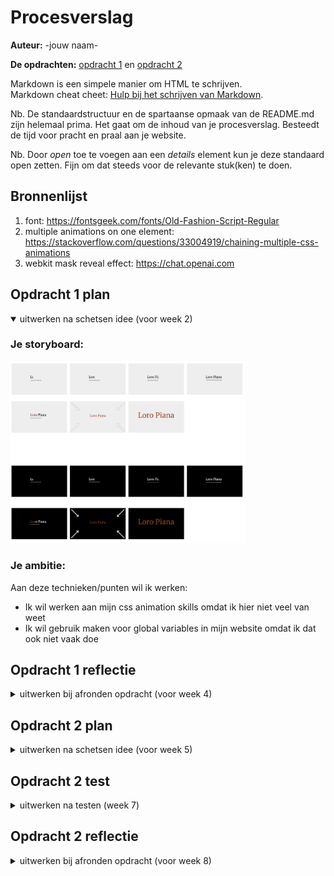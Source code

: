 # Procesverslag
**Auteur:** -jouw naam-

**De opdrachten:** [opdracht 1](opdracht1/index.html) en [opdracht 2](opdracht2/index.html)


Markdown is een simpele manier om HTML te schrijven.  
Markdown cheat cheet: [Hulp bij het schrijven van Markdown](https://github.com/adam-p/markdown-here/wiki/Markdown-Cheatsheet).

Nb. De standaardstructuur en de spartaanse opmaak van de README.md zijn helemaal prima. Het gaat om de inhoud van je procesverslag. Besteedt de tijd voor pracht en praal aan je website.

Nb. Door *open* toe te voegen aan een *details* element kun je deze standaard open zetten. Fijn om dat steeds voor de relevante stuk(ken) te doen.



## Bronnenlijst
  1. font: https://fontsgeek.com/fonts/Old-Fashion-Script-Regular
  2. multiple animations on one element: https://stackoverflow.com/questions/33004919/chaining-multiple-css-animations
  3. webkit mask reveal effect: https://chat.openai.com



## Opdracht 1 plan

<details open>
  <summary>uitwerken na schetsen idee (voor week 2)</summary>


  ### Je storyboard:
  <img src="readme-images/storyboard.png" width="375px" alt="storyboard voor opdracht 1">


  ### Je ambitie: 
  Aan deze technieken/punten wil ik werken:
  - Ik wil werken aan mijn css animation skills omdat ik hier niet veel van weet
  - Ik wil gebruik maken voor global variables in mijn website omdat ik dat ook niet vaak doe
 
</details>



## Opdracht 1 reflectie

<details>
  <summary>uitwerken bij afronden opdracht (voor week 4)</summary>


  ### Je uitkomst - karakteristiek screenshot(s):

  <img src="readme-images/loropiana.gif" width="375px" alt="loro piana">

  ### Dit ging goed/Heb ik geleerd: 
  Korte omschrijving met plaatje(s)

  Het veranderen van zwarte naar bruine text:
  <img src="readme-images/changecolor.gif" width="375px" alt="change color gif">
  code:
  <img src="readme-images/changecolor.png" width="375px" alt="change color code">


  Het groter maken van de tekst:
  <img src="readme-images/scale.gif" width="375px" alt="scale text">
  code:
  <img src="readme-images/scale.png" width="375px" alt="scale text">


  Darkmode/Lightmode:
  <img src="readme-images/darkmode-lightmode.gif" width="375px" alt="darkmode/lightmode">


  ### Dit was lastig/Is niet gelukt:
  Korte omschrijving met plaatje(s)


  Het reveal effect ging wel maar het kon iets smoother misschien:
  <img src="readme-images/reveal.gif" width="375px" alt="reveal text">
  code:
  <img src="readme-images/reveal.png" width="375px" alt="reveal code">
</details>



## Opdracht 2 plan

<details>
  <summary>uitwerken na schetsen idee (voor week 5)</summary>


  ### Je ontwerp:
  <img src="readme-images/dummy-plaatje.svg" width="375px" alt="ontwerp opdracht 2">


  ### Je ambitie: 
  Aan deze technieken/punten wil ik werken:
  - punt 1
  - punt 2
  - nog een punt
  - ...
</details>



## Opdracht 2 test

<details>
  <summary>uitwerken na testen (week 7)</summary>

  Neem minimaal 5 bevindingen op:



  ### Bevinding 1:
  Omschrijving van wat er nog niet orde was (tekst en afbeeding(en)).

  #### oplossing:
  Beschrijving hoe je het hebt hebt opgelost of als het niet gelukt is hoe je het zou oplossen (tekst en afbeeding(en)).



  ### Bevinding 2:
  Omschrijving van wat er nog niet orde was (tekst en afbeeding(en)).

  #### oplossing:
  Beschrijving hoe je het hebt hebt opgelost of als het niet gelukt is hoe je het zou oplossen (tekst en afbeeding(en)).



  ### Bevinding 3:
  ...
</details>



## Opdracht 2 reflectie

<details>
  <summary>uitwerken bij afronden opdracht (voor week 8)</summary>

  ### Je uitkomst - karakteristiek screenshot(s):
  <img src="readme-images/dummy-plaatje.svg" width="375px" alt="uitkomst opdracht 2">


  ### Dit ging goed/Heb ik geleerd: 
  Korte omschrijving met plaatje(s)

  <img src="readme-images/dummy-plaatje.svg" width="375px" alt="top">


  ### Dit was lastig/Is niet gelukt:
  Korte omschrijving met plaatje(s)

  <img src="readme-images/dummy-plaatje.svg" width="375px" alt="bummer">
</details>